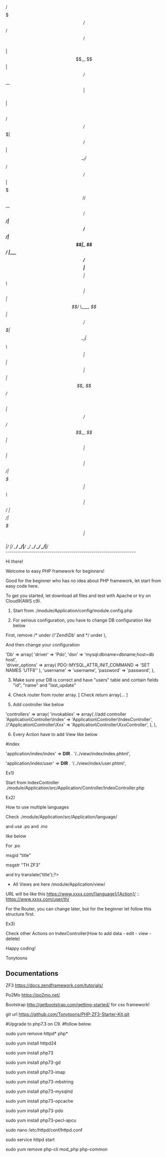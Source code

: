 

 /$$$$$$$                      /$$        /$$$$$$   /$$                        
| $$__  $$                    | $$       /$$__  $$ | $$                        
| $$  \ $$  /$$$$$$   /$$$$$$$| $$   /$$| $$  \__//$$$$$$    /$$$$$$   /$$$$$$ 
| $$$$$$$/ /$$__  $$ /$$_____/| $$  /$$/|  $$$$$$|_  $$_/   |____  $$ /$$__  $$
| $$__  $$| $$  \ $$| $$      | $$$$$$/  \____  $$ | $$      /$$$$$$$| $$  \__/
| $$  \ $$| $$  | $$| $$      | $$_  $$  /$$  \ $$ | $$ /$$ /$$__  $$| $$      
| $$  | $$|  $$$$$$/|  $$$$$$$| $$ \  $$|  $$$$$$/ |  $$$$/|  $$$$$$$| $$      
|__/  |__/ \______/  \_______/|__/  \__/ \______/   \___/   \_______/|__/      
    ----------------------------------------------------------------- 


Hi there!

Welcome to easy PHP framework for beginners!

Good for the beginner who has no idea about PHP framework, let start from easy code here.

To get you started, let download all files and test with Apache or try on Cloud9(AWS c9).

1) Start from ./module/Application/config/module.config.php

2) For serious configuration, you have to change DB configuration like below

First, remove /* under //'Zend\Db' and */ under ),

And then change your configuration

'Db' => array(
        'driver' => 'Pdo',
        'dsn' => 'mysql:dbname=dbname;host=db host',   
        'driver_options' => array( 
            PDO::MYSQL_ATTR_INIT_COMMAND => 'SET NAMES \'UTF8\''
        ),
        'username' => 'username',
        'password' => 'password', 
    ),

3) Make sure your DB is correct and have "users" table and contain fields "id", "name" and "last_update"

4) Check router from router array. [ Check return array(... ]

5) Add controller like below

'controllers' => array(
        'invokables' => array(
            //add controller
            'Application\Controller\Index' => 'Application\Controller\IndexController',
            //'Application\Controller\Xxx' => 'Application\Controller\XxxController',
        ),
    ),
    
6) Every Action have to add View like below

#index

'application/index/index' => __DIR__ . '/../view/index/index.phtml',

'application/index/user' => __DIR__ . '/../view/index/user.phtml',


Ex1)

Start from IndexController ./module/Application/src/Application/Controller/IndexController.php

Ex2)

How to use multiple languages

Check ./module/Application/src/Application/language/

and use .po and .mo

like below

For .po

msgid "title"

msgstr "TH ZF3"

and try <?=$this->translate('title');?>

* All Views are here /module/Application/view/

URL will be like this https://www.xxxx.com/[language]/[Action]/ :: https://www.xxxx.com/user/th/

For the Router, you can change later, but for the beginner let follow this structure first.

Ex3)

Check other Actions on IndexController(How to add data - edit - view - delete)

Happy coding!

Tonytoons


## Documentations

ZF3 https://docs.zendframework.com/tutorials/

Po2Mo https://po2mo.net/

Bootstrap http://getbootstrap.com/getting-started/ for css framework!

git url https://github.com/Tonytoons/PHP-ZF3-Starter-Kit.git


#Upgrade to php7.3 on C9. #follow below.

sudo yum remove httpd* php*

sudo yum install httpd24

sudo yum install php73

sudo yum install php73-gd

sudo yum install php73-imap

sudo yum install php73-mbstring

sudo yum install php73-mysqlnd

sudo yum install php73-opcache

sudo yum install php73-pdo

sudo yum install php73-pecl-apcu


sudo nano /etc/httpd/conf/httpd.conf

sudo service httpd start

sudo yum remove php-cli mod_php php-common

